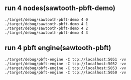 ## run 4 nodes(sawtooth-pbft-demo)

```
./target/debug/sawtooth-pbft-demo 4 0
./target/debug/sawtooth-pbft-demo 4 1
./target/debug/sawtooth-pbft-demo 4 2
./target/debug/sawtooth-pbft-demo 4 3
```

## run 4 pbft engine(sawtooth-pbft)

```
./target/debug/pbft-engine -C tcp://localhost:5051 -vv
./target/debug/pbft-engine -C tcp://localhost:5052 -vv
./target/debug/pbft-engine -C tcp://localhost:5053 -vv
./target/debug/pbft-engine -C tcp://localhost:5050 -vv
```
